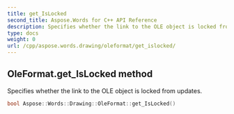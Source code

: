```yaml
---
title: get_IsLocked
second_title: Aspose.Words for C++ API Reference
description: Specifies whether the link to the OLE object is locked from updates. 
type: docs
weight: 0
url: /cpp/aspose.words.drawing/oleformat/get_islocked/
---
```

## OleFormat.get_IsLocked method


Specifies whether the link to the OLE object is locked from updates.

```cpp
bool Aspose::Words::Drawing::OleFormat::get_IsLocked()
```

